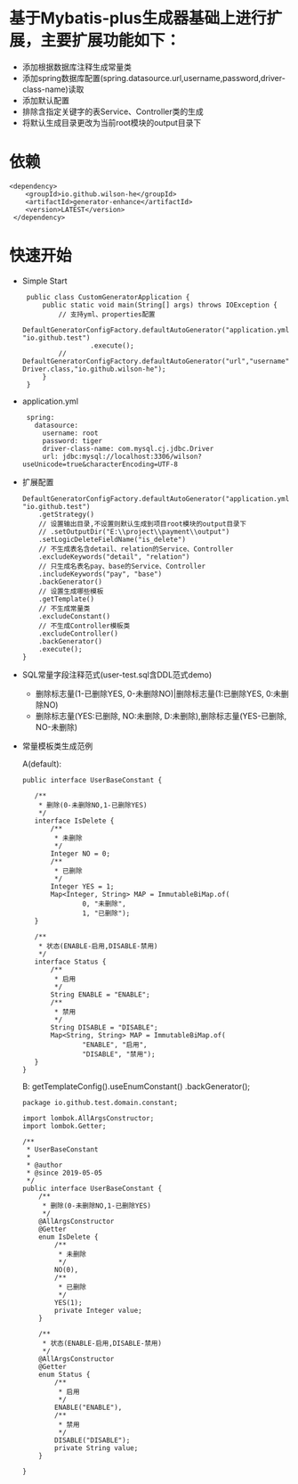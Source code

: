 # 基于Mybatis-plus生成器基础上进行扩展，主要扩展功能如下：
 - 添加根据数据库注释生成常量类
 - 添加spring数据库配置(spring.datasource.url,username,password,driver-class-name)读取
 - 添加默认配置
 - 排除含指定关键字的表Service、Controller类的生成
 - 将默认生成目录更改为当前root模块的output目录下
 # 依赖
    <dependency>
        <groupId>io.github.wilson-he</groupId>
        <artifactId>generator-enhance</artifactId>
        <version>LATEST</version>
     </dependency>
     
 # 快速开始
  - Simple Start
  
         public class CustomGeneratorApplication {
             public static void main(String[] args) throws IOException {
                 // 支持yml、properties配置
                 DefaultGeneratorConfigFactory.defaultAutoGenerator("application.yml", "io.github.test")
                         .execute();
                 // DefaultGeneratorConfigFactory.defaultAutoGenerator("url","username","password", Driver.class,"io.github.wilson-he");
             }
         }
    
  - application.yml
    
         spring:
           datasource:
             username: root
             password: tiger
             driver-class-name: com.mysql.cj.jdbc.Driver
             url: jdbc:mysql://localhost:3306/wilson?useUnicode=true&characterEncoding=UTF-8
   
  - 扩展配置
   
        DefaultGeneratorConfigFactory.defaultAutoGenerator("application.yml", "io.github.test")
            .getStrategy()
            // 设置输出目录,不设置则默认生成到项目root模块的output目录下
            // .setOutputDir("E:\\project\\payment\\output")
            .setLogicDeleteFieldName("is_delete")
            // 不生成表名含detail、relation的Service、Controller
            .excludeKeywords("detail", "relation")
            // 只生成名表名pay、base的Service、Controller
            .includeKeywords("pay", "base")
            .backGenerator()
            // 设置生成哪些模板
            .getTemplate()
            // 不生成常量类
            .excludeConstant()
            // 不生成Controller模板类
            .excludeController()
            .backGenerator()
            .execute();
        }
   
  - SQL常量字段注释范式(user-test.sql含DDL范式demo)
    - 删除标志量(1-已删除YES, 0-未删除NO)|删除标志量(1:已删除YES, 0:未删除NO)
    - 删除标志量(YES:已删除, NO:未删除, D:未删除),删除标志量(YES-已删除, NO-未删除)
      
  - 常量模板类生成范例
    
     A(default):
       
        public interface UserBaseConstant {

           /**
            * 删除(0-未删除NO,1-已删除YES)
            */
           interface IsDelete {
               /**
                * 未删除
                */
               Integer NO = 0;
               /**
                * 已删除
                */
               Integer YES = 1;
               Map<Integer, String> MAP = ImmutableBiMap.of(
                       0, "未删除",
                       1, "已删除");
           }

           /**
            * 状态(ENABLE-启用,DISABLE-禁用)
            */
           interface Status {
               /**
                * 启用
                */
               String ENABLE = "ENABLE";
               /**
                * 禁用
                */
               String DISABLE = "DISABLE";
               Map<String, String> MAP = ImmutableBiMap.of(
                       "ENABLE", "启用",
                       "DISABLE", "禁用");
           }
        }
       
    B: getTemplateConfig().useEnumConstant()
                .backGenerator();
  
        package io.github.test.domain.constant;
        
        import lombok.AllArgsConstructor;
        import lombok.Getter;
        
        /**
         * UserBaseConstant
         *
         * @author 
         * @since 2019-05-05
         */
        public interface UserBaseConstant {
            /**
             * 删除(0-未删除NO,1-已删除YES)
             */
            @AllArgsConstructor
            @Getter
            enum IsDelete {
                /**
                 * 未删除
                 */
                NO(0),
                /**
                 * 已删除
                 */
                YES(1);
                private Integer value;
            }
        
            /**
             * 状态(ENABLE-启用,DISABLE-禁用)
             */
            @AllArgsConstructor
            @Getter
            enum Status {
                /**
                 * 启用
                 */
                ENABLE("ENABLE"),
                /**
                 * 禁用
                 */
                DISABLE("DISABLE");
                private String value;
            }
        
        }


